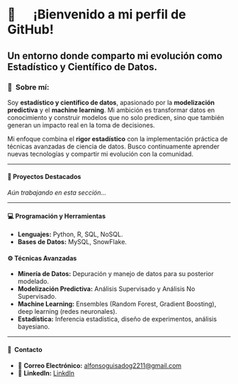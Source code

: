 # 🚀      **¡Bienvenido a mi perfil de GitHub!**
## Un entorno donde comparto mi evolución como Estadístico y Científico de Datos.

### 👤  Sobre mí:
Soy **estadístico y científico de datos**, apasionado por la **modelización predictiva** y el **machine learning**. Mi ambición es transformar datos en conocimiento y construir modelos que no solo predicen, sino que también generan un impacto real en la toma de decisiones.

Mi enfoque combina el **rigor estadístico** con la implementación práctica de técnicas avanzadas de ciencia de datos. Busco continuamente aprender nuevas tecnologías y compartir mi evolución con la comunidad.

---

#### 🔄 Proyectos Destacados  
_Aún trabajando en esta sección..._

---
  
#### 💻 Programación y Herramientas  
- **Lenguajes:** Python, R, SQL, NoSQL.  
- **Bases de Datos:** MySQL, SnowFlake.  

#### ⚙️ Técnicas Avanzadas  
- **Minería de Datos:** Depuración y manejo de datos para su posterior modelado.
- **Modelización Predictiva:** Análisis Supervisado y Análisis No Supervisado.  
- **Machine Learning:** Ensembles (Random Forest, Gradient Boosting), deep learning (redes neuronales).  
- **Estadística:** Inferencia estadística, diseño de experimentos, análisis bayesiano.  

---

#### 📢  Contacto  
- 📧 **Correo Electrónico:** alfonsoguisadog2211@gmail.com  
- 🔗 **LinkedIn:** [LinkdIn](https://www.linkedin.com/in/alfonsoguisado)

